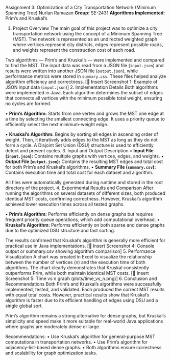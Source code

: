 Assignment 3: Optimization of a City Transportation Network (Minimum Spanning Tree)
Nurlan Ramazan
**Group:** SE-2431
**Algorithms Implemented:** Prim’s and Kruskal’s
1. Project Overview
The main goal of this project was to optimize a city transportation network using the concept of a Minimum Spanning Tree (MST). The network is represented as an undirected weighted graph where vertices represent city districts, edges represent possible roads, and weights represent the construction cost of each road.

Two algorithms — Prim’s and Kruskal’s — were implemented and compared to find the MST. The input data was read from a JSON file (`input.json`) and results were written into another JSON file (`output.json`), while performance metrics were stored in `summary.csv`. These files helped analyze algorithm efficiency and correctness.
[📸 Insert Screenshot 1: Example of JSON input data (`input.json`)]
2. Implementation Details
Both algorithms were implemented in Java. Each algorithm determines the subset of edges that connects all vertices with the minimum possible total weight, ensuring no cycles are formed.

• **Prim’s Algorithm:** Starts from one vertex and grows the MST one edge at a time by selecting the smallest connecting edge. It uses a priority queue to efficiently select the next minimum-weight edge.

• **Kruskal’s Algorithm:** Begins by sorting all edges in ascending order of weight. Then, it iteratively adds edges to the MST as long as they do not form a cycle. A Disjoint Set Union (DSU) structure is used to efficiently detect and prevent cycles.
3. Input and Output Description
• **Input File (`input.json`):** Contains multiple graphs with vertices, edges, and weights.
• **Output File (`output.json`):** Contains the resulting MST edges and total cost for both Prim’s and Kruskal’s algorithms.
• **Summary File (`summary.csv`):** Contains execution time and total cost for each dataset and algorithm.

All files were automatically generated during runtime and stored in the root directory of the project.
4. Experimental Results and Comparison
After running the algorithms on several datasets of different sizes, both produced identical MST costs, confirming correctness. However, Kruskal’s algorithm achieved lower execution times across all tested graphs.

• **Prim’s Algorithm:** Performs efficiently on dense graphs but requires frequent priority queue operations, which add computational overhead.
• **Kruskal’s Algorithm:** Performs efficiently on both sparse and dense graphs due to the optimized DSU structure and fast sorting.

The results confirmed that Kruskal’s algorithm is generally more efficient for practical use in Java implementations.
[📸 Insert Screenshot 4: Console output or summary.csv showing algorithm comparison]
5. Performance Visualization
A chart was created in Excel to visualize the relationship between the number of vertices (n) and the execution time of both algorithms. The chart clearly demonstrates that Kruskal consistently outperforms Prim, while both maintain identical MST costs.
[📸 Insert Screenshot 5: Time vs n graph (plots/time_vs_n.png)]
6. Conclusion and Recommendations
Both Prim’s and Kruskal’s algorithms were successfully implemented, tested, and validated. Each produced the correct MST results with equal total costs. However, practical results show that Kruskal’s algorithm is faster due to its efficient handling of edges using DSU and a single global sort.

Prim’s algorithm remains a strong alternative for dense graphs, but Kruskal’s simplicity and speed make it more suitable for real-world Java applications where graphs are moderately dense or large.

Recommendations:
• Use Kruskal’s algorithm for general-purpose MST computations in transportation networks.
• Use Prim’s algorithm for adjacency-list-based dense graphs.
• Both algorithms ensure correctness and scalability for graph optimization tasks.

